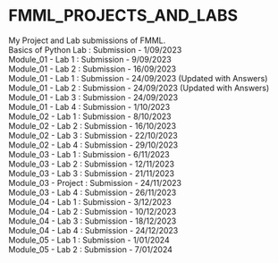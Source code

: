 # FMML_PROJECTS_AND_LABS
My Project and Lab submissions of FMML. <br>
Basics of Python Lab : Submission - 1/09/2023 <br>
Module_01 - Lab 1 : Submission - 9/09/2023  <br>
Module_01 - Lab 2 : Submission - 16/09/2023  <br>
Module_01 - Lab 1 : Submission - 24/09/2023 (Updated with Answers) <br>
Module_01 - Lab 2 : Submission - 24/09/2023 (Updated with Answers) <br>
Module_01 - Lab 3 : Submission - 24/09/2023 <br>
Module_01 - Lab 4 : Submission - 1/10/2023<br>
Module_02 - Lab 1 : Submission - 8/10/2023<br>
Module_02 - Lab 2 : Submission - 16/10/2023<br>
Module_02 - Lab 3 : Submission - 22/10/2023<br>
Module_02 - Lab 4 : Submission - 29/10/2023<br>
Module_03 - Lab 1 : Submission - 6/11/2023<br>
Module_03 - Lab 2 : Submission - 12/11/2023<br>
Module_03 - Lab 3 : Submission - 21/11/2023<br>
Module_03 - Project : Submission - 24/11/2023<br>
Module_03 - Lab 4 : Submission - 26/11/2023<br>
Module_04 - Lab 1 : Submission - 3/12/2023<br>
Module_04 - Lab 2 : Submission - 10/12/2023<br>
Module_04 - Lab 3 : Submission - 18/12/2023<br>
Module_04 - Lab 4 : Submission - 24/12/2023<br>
Module_05 - Lab 1 : Submission - 1/01/2024<br>
Module_05 - Lab 2 : Submission - 7/01/2024


